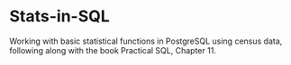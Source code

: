 # Stats-in-SQL
Working with basic statistical functions in PostgreSQL using census data, following along with the book Practical SQL, Chapter 11.
